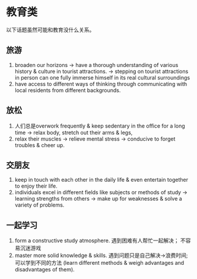 # 教育类

以下话题虽然可能和教育没什么关系。

## 旅游

1. broaden our horizons -> have a thorough understanding of various history & culture in tourist attractions. -> stepping on tourist attractions in person can one fully immerse himself in its real cultural surroundings 
2. have access to different ways of thinking through communicating with local residents from different backgrounds. 

## 放松

1. 人们总是overwork frequently & keep sedentary in the office for a long time -> relax body, stretch out their arms & legs,
2. relax their muscles -> relieve mental stress -> conducive to forget troubles & cheer up. 

## 交朋友

1. keep in touch with each other in the daily life & even entertain together to enjoy their life.
2. individuals excel in different fields like subjects or methods of study -> learning strengths from others -> make up for weaknesses & solve a variety of problems. 

## 一起学习

1.  form a constructive study atmosphere. 遇到困难有人帮忙一起解决； 不容易沉迷游戏
2. master more solid knowledge & skills. 遇到问题只是自己解决->浪费时间;  可以学到不同的方法 (learn different methods & weigh advantages and disadvantages of them). 
